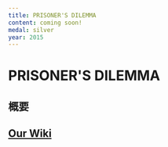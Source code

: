 ```yaml
---
title: PRISONER'S DILEMMA
content: coming soon!
medal: silver
year: 2015
---
```

# PRISONER'S DILEMMA

## 概要

## [Our Wiki](https://2015.igem.org/Team:Tokyo_Tech)